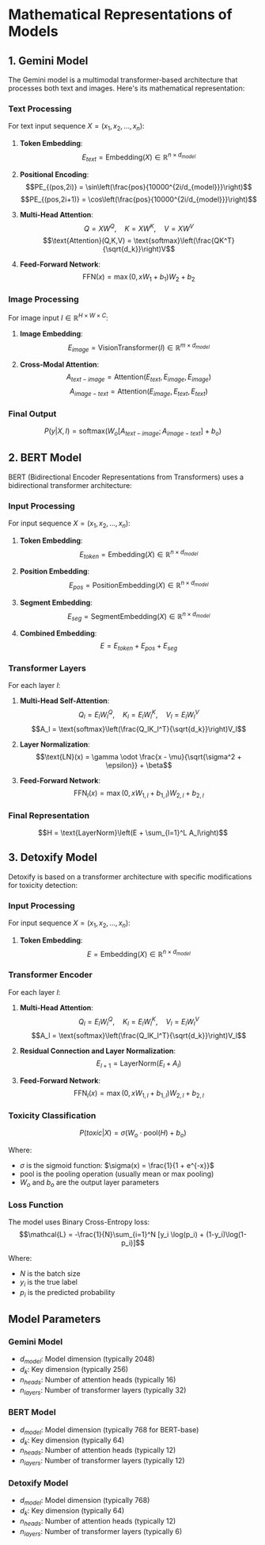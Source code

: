 # Mathematical Representations of Models

## 1. Gemini Model

The Gemini model is a multimodal transformer-based architecture that processes both text and images. Here's its mathematical representation:

### Text Processing
For text input sequence $X = (x_1, x_2, \ldots, x_n)$:

1. **Token Embedding**:
$$E_{text} = \text{Embedding}(X) \in \mathbb{R}^{n \times d_{model}}$$

2. **Positional Encoding**:
$$PE_{(pos,2i)} = \sin\left(\frac{pos}{10000^{2i/d_{model}}}\right)$$
$$PE_{(pos,2i+1)} = \cos\left(\frac{pos}{10000^{2i/d_{model}}}\right)$$

3. **Multi-Head Attention**:
$$Q = XW^Q, \quad K = XW^K, \quad V = XW^V$$
$$\text{Attention}(Q,K,V) = \text{softmax}\left(\frac{QK^T}{\sqrt{d_k}}\right)V$$

4. **Feed-Forward Network**:
$$\text{FFN}(x) = \max(0, xW_1 + b_1)W_2 + b_2$$

### Image Processing
For image input $I \in \mathbb{R}^{H \times W \times C}$:

1. **Image Embedding**:
$$E_{image} = \text{VisionTransformer}(I) \in \mathbb{R}^{m \times d_{model}}$$

2. **Cross-Modal Attention**:
$$A_{text-image} = \text{Attention}(E_{text}, E_{image}, E_{image})$$
$$A_{image-text} = \text{Attention}(E_{image}, E_{text}, E_{text})$$

### Final Output
$$P(y|X,I) = \text{softmax}(W_o[A_{text-image}; A_{image-text}] + b_o)$$

## 2. BERT Model

BERT (Bidirectional Encoder Representations from Transformers) uses a bidirectional transformer architecture:

### Input Processing
For input sequence $X = (x_1, x_2, \ldots, x_n)$:

1. **Token Embedding**:
$$E_{token} = \text{Embedding}(X) \in \mathbb{R}^{n \times d_{model}}$$

2. **Position Embedding**:
$$E_{pos} = \text{PositionEmbedding}(X) \in \mathbb{R}^{n \times d_{model}}$$

3. **Segment Embedding**:
$$E_{seg} = \text{SegmentEmbedding}(X) \in \mathbb{R}^{n \times d_{model}}$$

4. **Combined Embedding**:
$$E = E_{token} + E_{pos} + E_{seg}$$

### Transformer Layers
For each layer $l$:

1. **Multi-Head Self-Attention**:
$$Q_l = E_lW^Q_l, \quad K_l = E_lW^K_l, \quad V_l = E_lW^V_l$$
$$A_l = \text{softmax}\left(\frac{Q_lK_l^T}{\sqrt{d_k}}\right)V_l$$

2. **Layer Normalization**:
$$\text{LN}(x) = \gamma \odot \frac{x - \mu}{\sqrt{\sigma^2 + \epsilon}} + \beta$$

3. **Feed-Forward Network**:
$$\text{FFN}_l(x) = \max(0, xW_{1,l} + b_{1,l})W_{2,l} + b_{2,l}$$

### Final Representation
$$H = \text{LayerNorm}\left(E + \sum_{l=1}^L A_l\right)$$

## 3. Detoxify Model

Detoxify is based on a transformer architecture with specific modifications for toxicity detection:

### Input Processing
For input sequence $X = (x_1, x_2, \ldots, x_n)$:

1. **Token Embedding**:
$$E = \text{Embedding}(X) \in \mathbb{R}^{n \times d_{model}}$$

### Transformer Encoder
For each layer $l$:

1. **Multi-Head Attention**:
$$Q_l = E_lW^Q_l, \quad K_l = E_lW^K_l, \quad V_l = E_lW^V_l$$
$$A_l = \text{softmax}\left(\frac{Q_lK_l^T}{\sqrt{d_k}}\right)V_l$$

2. **Residual Connection and Layer Normalization**:
$$E_{l+1} = \text{LayerNorm}(E_l + A_l)$$

3. **Feed-Forward Network**:
$$\text{FFN}_l(x) = \max(0, xW_{1,l} + b_{1,l})W_{2,l} + b_{2,l}$$

### Toxicity Classification
$$P(toxic|X) = \sigma(W_o \cdot \text{pool}(H) + b_o)$$

Where:
- $\sigma$ is the sigmoid function: $\sigma(x) = \frac{1}{1 + e^{-x}}$
- $\text{pool}$ is the pooling operation (usually mean or max pooling)
- $W_o$ and $b_o$ are the output layer parameters

### Loss Function
The model uses Binary Cross-Entropy loss:
$$\mathcal{L} = -\frac{1}{N}\sum_{i=1}^N [y_i \log(p_i) + (1-y_i)\log(1-p_i)]$$

Where:
- $N$ is the batch size
- $y_i$ is the true label
- $p_i$ is the predicted probability

## Model Parameters

### Gemini Model
- $d_{model}$: Model dimension (typically 2048)
- $d_k$: Key dimension (typically 256)
- $n_{heads}$: Number of attention heads (typically 16)
- $n_{layers}$: Number of transformer layers (typically 32)

### BERT Model
- $d_{model}$: Model dimension (typically 768 for BERT-base)
- $d_k$: Key dimension (typically 64)
- $n_{heads}$: Number of attention heads (typically 12)
- $n_{layers}$: Number of transformer layers (typically 12)

### Detoxify Model
- $d_{model}$: Model dimension (typically 768)
- $d_k$: Key dimension (typically 64)
- $n_{heads}$: Number of attention heads (typically 12)
- $n_{layers}$: Number of transformer layers (typically 6) 